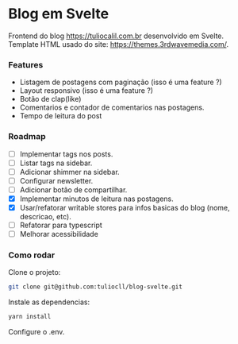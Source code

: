 # Blog em Svelte

Frontend do blog https://tuliocalil.com.br desenvolvido em Svelte.  
Template HTML usado do site: https://themes.3rdwavemedia.com/.

### Features

- Listagem de postagens com paginação (isso é uma feature ?)
- Layout responsivo (isso é uma feature ?)
- Botão de clap(like)
- Comentarios e contador de comentarios nas postagens.
- Tempo de leitura do post

### Roadmap

- [ ] Implementar tags nos posts.
- [ ] Listar tags na sidebar.
- [ ] Adicionar shimmer na sidebar.
- [ ] Configurar newsletter.
- [ ] Adicionar botão de compartilhar.
- [x] Implementar minutos de leitura nas postagens.
- [x] Usar/refatorar writable stores para infos basicas do blog (nome, descricao, etc).
- [ ] Refatorar para typescript
- [ ] Melhorar acessibilidade

### Como rodar

Clone o projeto:

```bash
git clone git@github.com:tuliocll/blog-svelte.git
```

Instale as dependencias:

```bash
yarn install
```

Configure o .env.

```bash
cp .env.example .env
```

Crie uma conta no [Cusdis](https://cusdis.com/) e no [Lyket](https://app.lyket.dev/login) para usar as chaves de API.

Mude a chave de api do Lyket nesse [arquivo](https://github.com/tuliocll/blog-svelte/blob/main/public/index.html#L38) para que os claps(likes) funcionem.

### Deploy

```bash
yarn build
```

<div align="center">

### Made with 💙 in Bahia, Brasil.

</div>
